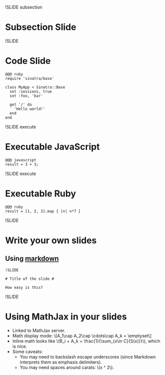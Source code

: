 !SLIDE subsection

# Subsection Slide #

!SLIDE

# Code Slide #

	@@@ ruby
	require 'sinatra/base'

	class MyApp < Sinatra::Base
	  set :sessions, true
	  set :foo, 'bar'

	  get '/' do
	    'Hello world!'
	  end
	end	

!SLIDE execute

# Executable JavaScript #

	@@@ javascript
	result = 3 + 3;

!SLIDE execute

# Executable Ruby #

	@@@ ruby
	result = [1, 2, 3].map { |n| n*7 }

!SLIDE

# Write your own slides #

## Using [markdown](http://daringfireball.net/projects/markdown/)

    !SLIDE
    
    # Title of the slide #
    
    How easy is this?

!SLIDE

# Using MathJax in your slides #

* Linked to MathJax server.
* Math display mode: \\[A_1\cap A_2\cap \cdots\cap A_k = \emptyset\\]
* Inline math looks like \\(B_i + A_k = \frac{1}{\sum_{x\in C}{S(x)}}\\), which is nice.
* Some caveats:
  * You may need to backslash escape underscores (since Markdown interprets them as emphasis delimiters).
  * You may need spaces around carats: \\(x ^ 2\\).
